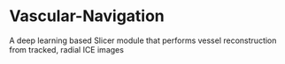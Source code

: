 # Vascular-Navigation
A deep learning based Slicer module that performs vessel reconstruction from tracked, radial ICE images 
